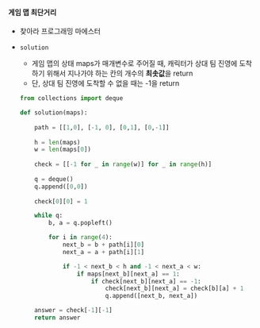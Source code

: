 #### 게임 맵 최단거리

* 찾아라 프로그래밍 마에스터

* `solution`

  * 게임 맵의 상태 maps가 매개변수로 주어질 때, 캐릭터가 상대 팀 진영에 도착하기 위해서 지나가야 하는 칸의 개수의 **최솟값**을 return
  * 단, 상대 팀 진영에 도착할 수 없을 때는 -1을 return

  ```python
  from collections import deque
  
  def solution(maps):
      
      path = [[1,0], [-1, 0], [0,1], [0,-1]]
      
      h = len(maps)
      w = len(maps[0])
      
      check = [[-1 for _ in range(w)] for _ in range(h)]
      
      q = deque()
      q.append([0,0])
      
      check[0][0] = 1
  
      while q:
          b, a = q.popleft()
  
          for i in range(4):
              next_b = b + path[i][0]
              next_a = a + path[i][1]
  
              if -1 < next_b < h and -1 < next_a < w:
                  if maps[next_b][next_a] == 1:
                      if check[next_b][next_a] == -1:
                          check[next_b][next_a] = check[b][a] + 1
                          q.append([next_b, next_a])
  
      answer = check[-1][-1]
      return answer
  ```